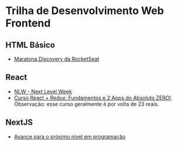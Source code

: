 # Trilha de Desenvolvimento Web Frontend 

## HTML Básico 
* [Maratona Discovery da RocketSeat](https://app.rocketseat.com.br/discover) 

## React 

* [NLW - Next Level Week](https://nextlevelweek.com/) 
* [Curso React + Redux: Fundamentos e 2 Apps do Absoluto ZERO!](https://www.udemy.com/course/react-redux-pt). Observação: esse curso geralmente é por volta de 23 reais. 


## NextJS 

* [Avance para o próximo nível em programação](https://nextlevelweek.com/pre-nlw) 


